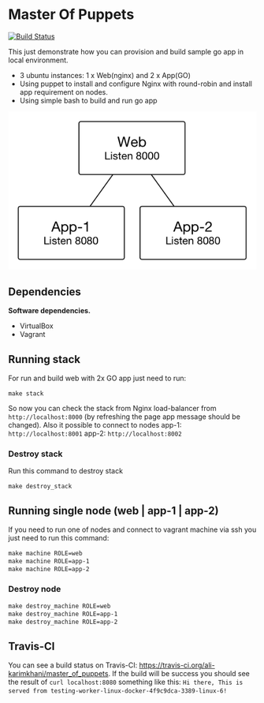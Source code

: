 # Master Of Puppets 
[![Build Status](https://travis-ci.org/ali-karimkhani/master_of_puppets.svg?branch=master)](https://travis-ci.org/ali-karimkhani/master_of_puppets)

This just demonstrate how you can provision and build sample go app in local environment.
* 3 ubuntu instances: 1 x Web(nginx) and 2 x App(GO)
* Using puppet to install and configure Nginx with round-robin and install app requirement on nodes.
* Using simple bash to build and run go app

![alt tag](diag.png)

## Dependencies

**Software dependencies.**

* VirtualBox
* Vagrant

## Running stack
For run and build web with 2x GO app just need to run:
```
make stack
```
So now you can check the stack from Nginx load-balancer from `http://localhost:8000` (by refreshing the page app message should be changed). Also it possible to connect to nodes app-1: `http://localhost:8001` app-2: `http://localhost:8002`

### Destroy stack
Run this command to destroy stack
```
make destroy_stack
```

## Running single node (web | app-1 | app-2)
If you need to run one of nodes and connect to vagrant machine via ssh you just need to run this command:
```
make machine ROLE=web
make machine ROLE=app-1
make machine ROLE=app-2
```
### Destroy node
```
make destroy_machine ROLE=web
make destroy_machine ROLE=app-1
make destroy_machine ROLE=app-2
```

## Travis-CI
You can see a build status on Travis-CI: https://travis-ci.org/ali-karimkhani/master_of_puppets.
If the build will be success you should see the result of `curl localhost:8080` something like this:
`Hi there, This is served from testing-worker-linux-docker-4f9c9dca-3389-linux-6!`
